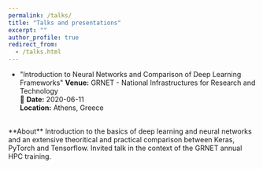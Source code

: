 ```yaml
---
permalink: /talks/
title: "Talks and presentations"
excerpt: ""
author_profile: true
redirect_from: 
  - /talks.html
---
```


- "Introduction to Neural Networks and Comparison of Deep Learning Frameworks"
**Venue:** GRNET - National Infrastructures for Research and Technology<br>
📅 **Date:** 2020-06-11<br>
**Location:** Athens, Greece<br>
<br>
**About**
Introduction to the basics of deep learning and neural networks and an extensive theoritical and practical comparison between Keras, PyTorch and Tensorflow. Invited talk in the context of the GRNET annual HPC training.
